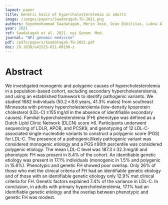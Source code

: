 ```yaml
---
layout: paper
title: Genetic basis of hypercholesterolemia in adults
image: /images/papers/Saadatagah-TG-2021.png
authors: Seyedmohammad Saadatagah, Merin Jose, Ozan Dikilitas, Lubna Alhalabi, Alexandra A Miller, Xiao Fan, Janet E Olson, David C Kochan, Maya Safarova, Iftikhar J Kullo
year: 2021
ref: Saadatagah et al. 2021. npj Genom. Med.
journal: "NPJ genomic medicine"
pdf: /pdfs/papers/Saadatagah-TG-2021.pdf
doi: 10.1038/s41525-021-00190-z
---
```


# Abstract

We investigated monogenic and polygenic causes of hypercholesterolemia in a population-based cohort, excluding secondary hypercholesterolemia, and using an established framework to identify pathogenic variants. We studied 1682 individuals (50.2 ± 8.6 years, 41.3% males) from southeast Minnesota with primary hypercholesterolemia (low-density lipoprotein cholesterol (LDL-C) ≥155 mg/dl in the absence of identifiable secondary causes). Familial hypercholesterolemia (FH) phenotype was defined as a Dutch Lipid Clinic Network (DLCN) score ≥6. Participants underwent sequencing of LDLR, APOB, and PCSK9, and genotyping of 12 LDL-C-associated single-nucleotide variants to construct a polygenic score (PGS) for LDL-C. The presence of a pathogenic/likely pathogenic variant was considered monogenic etiology and a PGS ≥90th percentile was considered polygenic etiology. The mean LDL-C level was 187.3 ± 32.3 mg/dl and phenotypic FH was present in 8.4% of the cohort. An identifiable genetic etiology was present in 17.1% individuals (monogenic in 1.5% and polygenic in 15.6%). Phenotypic and genetic FH showed poor overlap. Only 26% of those who met the clinical criteria of FH had an identifiable genetic etiology and of those with an identifiable genetic etiology only 12.9% met clinical criteria for FH. Genetic factors explained 7.4% of the variance in LDL-C. In conclusion, in adults with primary hypercholesterolemia, 17.1% had an identifiable genetic etiology and the overlap between phenotypic and genetic FH was modest.


